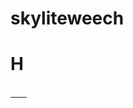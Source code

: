 # skyliteweech
# H
 [ㅤㅤ](https://heroku.com/deploy?template=https://github.com/MyLoveMoon/skyliteweech)
